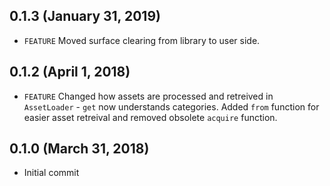 ## 0.1.3 (January 31, 2019)
- `FEATURE` Moved surface clearing from library to user side.

## 0.1.2 (April 1, 2018)
- `FEATURE` Changed how assets are processed and retreived in `AssetLoader` - `get` now understands categories. Added `from` function for easier asset retreival and removed obsolete `acquire` function.

## 0.1.0 (March 31, 2018)
- Initial commit